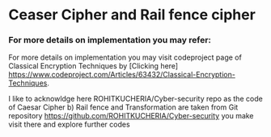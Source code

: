 # Ceaser Cipher and Rail fence cipher

### For more details on implementation you may refer:
 For more details on implementation you may visit codeproject page of Classical Encryption Techniques by [Clicking here] https://www.codeproject.com/Articles/63432/Classical-Encryption-Techniques. 

I like to acknowldge here ROHITKUCHERIA/Cyber-security repo as the code of Caesar Cipher b) Rail fence and Transformation are taken from Git repository https://github.com/ROHITKUCHERIA/Cyber-security you make visit there and explore further codes
    

